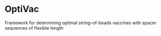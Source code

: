 # OptiVac
Framework for determining optimal string-of-beads vaccines with spacer sequences of flexible length
